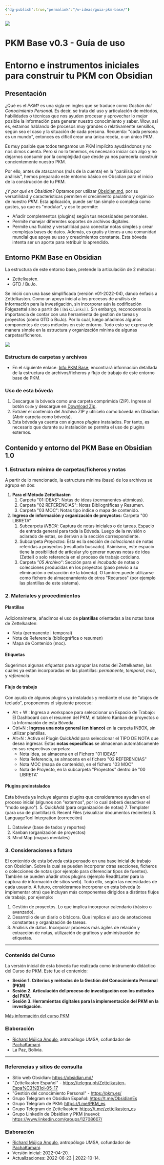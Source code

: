 ```yaml
---
{"dg-publish":true,"permalink":"/w-ideas/guia-pkm-base/"}
---
```


![](/img/user/W-ideas/img/pachakamani.jpg)
# PKM Base v0.3 - Guía de uso
# Entorno e instrumentos iniciales para construir tu PKM con Obsidian

## Presentación

¿Qué es el _PKM_? es una sigla en ingles que se traduce como _Gestión del Conocimiento Personal_. Es decir, se trata del uso y articulación de métodos, habilidades o técnicas que nos ayuden procesar y aprovechar lo mejor posible la información para generar nuestro conocimiento y saber. Wow, así es, estamos hablando de procesos muy grandes o relativamente sensillos, según sea el caso y la situación de cada persona. Recuerda: "cada persona es un mundo", entonces es dificil crear una única receta, o un único PKM. 

Es muy posible que todos tengamos un PKM implícito ayudándonos y no nos dimos cuenta. Pero si no lo tenemos, es necesario iniciar con algo y no dejarnos consumir por la complejidad que desde ya nos parecería construir concientemente nuestro PKM. 

Por ello, antes de atascarnos (más de la cuenta) en la "parálisis por análisis", hemos preparado este entorno básico en Obsidian para el inicio de la construcción de tu PKM. 

_¿Y por qué en Obsidian?_
Optamos por utilizar [Obsidian.md](https://obsidian.md/), por su versatilidad y características permiten el crecimiento paulatino y orgánico de nuestro _PKM_. Esta aplicación, puede ser tan simple o compleja como gustes, ya que es "modular", y eso te permite: 
- Añadir complementos (plugins) según tus necesidades personales.
- Permite manejar diferentes soportes de archivos digitales.
- Permite una fluidez y versatilidad para conectar notas simples y crear complejas bases de datos.
Además, es gratis y tienes a una comunidad mundial que apoya su uso y creacimientos constante. Esta bóveda intenta ser un aporte para retribuír lo aprendido.

## Entorno PKM Base en Obsidian

La estructura de este entorno base, pretende la articulación de 2 métodos:
- Zettelkasten.
- GTD / BuJo.

Se inició con una base simplificada (versión v01-2022-04), dando énfasis a  Zettelkasten. Como un apoyo inicial a los procesos de análisis de información para la investigación, sin incorporar aún la codificación Folgezettel sino a partir de `[[Wikilinks]]`. Sin embargo, reconocemos la importancia de contar con una herramienta de gestión de tareas y proyectos (como GTD o BuJo). Por lo cual, luego añadimos algunos componentes de esos métodos en este entorno. Todo esto se expresa de manera simple en la estructura y organización mínima de algunas carpetas/ficheros.

![](/img/user/W-ideas/img/PKM-kamani.JPG)

### Estructura de carpetas y archivos
- En el siguiente enlace: [Info PKM Base](Info%20PKM%20Base.md), encontrará información detallada de la estructura de archivos/ficheros y flujo de trabajo de este entorno base de PKM.

### Uso de esta bóveda
1. Descargue la bóveda como una carpeta comprimida (ZIP). Ingrese al botón `Code` y descargue en [Download Zip](https://github.com/RichardMujsica/PKM-Base-Obsidian/archive/refs/heads/main.zip).
2. Extraer el contenido del Archivo ZIP y utilícelo como bóveda en Obsidian (Abrir carpeta como bóveda).
3. Esta bóveda ya cuenta con algunos _plugins_ instalados. Por tanto, es necesario que durante su instalación se permita el uso de plugins externos.


## Contenido y entorno del PKM Base en Obsidian 1.0

### 1. Estructura mínima de carpetas/ficheros y notas

A partir de lo mencionado, la estructura mínima (base) de los archivos se agrupa en dos:
1. **Para el Método Zettelkasten**
	1. Carpeta "01 IDEAS": Notas de ideas (permanentes-atómicas).
	2. Carpeta "02 REFERENCIAS": Notas Bibliográficas y Resumen.
	3. Carpeta "03 MOC": Notas tipo índice o mapa de contenido. 
2. **Ingreso de información y organización de proyectos:** Carpeta "00 LIBRETA"
	1. Subcarpeta _INBOX_: Captura de notas iniciales o de tareas. Espacio de entrada general para toda la Bóveda. Luego de la revisión o aclarado de estas, se derivan a la sección correspondiente.
	2. Subcarpeta _Proyectos_: Esta es la sección de _colecciones_ de notas referidas a proyectos (resultado buscado). Asimismo, este espacio tiene la posibilidad de articular y/o generar nuevas notas de idea (Zettel) o solo referencia en el proceso de trabajo cotidiano.
	3. Carpeta _"05 Archivo"_: Sección para el _incubado_ de notas o colecciones producidas en los proyectos (paso previo a su eliminación o extracción de la bóveda). O tambien puede utilizarse como fichero de almacenamiento de otros "Recursos" (por ejemplo las plantillas de este sistema). 

### 2. Materiales y procedimientos

#### Plantillas
Adicionalmente, añadimos el uso de **plantillas** orientadas a las notas base de Zettelkasten: 
- Nota (permanente | temporal)
- Nota de Referencia (bibliográfica o resumen)
- Mapa de Contenido (moc).

#### Etiquetas

Sugerimos algunas _etiquetas_ para agrupar las notas del Zettelkasten, las cuales ya están incorporadas en las plantillas: _permanente_, _temporal_, _moc_, y _referencia_.

#### Flujo de trabajo

Con ayuda de algunos plugins ya instalados y mediante el uso de "atajos de teclado", proponemos el siguiente proceso:
- Alt + W : Ingresa a workspace para seleccionar un Espacio de Trabajo: El Dashboard con el resumen del PKM, el tablero Kanban de proyectos o la Información de esta Bóveda. 
- Ctrl+N : **Ingresa una nota general (en blanco)** en la carpeta INBOX, sin utilizar plantillas.
- Alt+N : Activa el Plugin QuickAdd para seleccionar el TIPO DE NOTA que desea ingresar. Estas **notas específicas** se almacenan automáticamente en sus respectivas carpetas:
	- Nota Idea, se almacena en el Fichero "01 IDEAS"
	- Nota Referencia, se almacena en el fichero "02 REFERENCIAS"
	- Nota MOC (mapa de contenido), en el fichero "03 MOC"
	- Nota de Proyecto, en la subcarpeta "Proyectos" dentro de "00 LIBRETA"

#### Plugins preinstalados

Esta bóveda ya incluye algunos plugins que consideramos ayudan en el proceso inicial (algunos son "externos", por lo cual deberá desactivar el "modo seguro"). 
5. QuickAdd (para organización de notas)
7. Templater (para uso de plantillas)
6. Recent Files (visualizar documentos recientes)
3. LanguageTool Integration (corrección)
1. Dataview (base de tados y reportes)
2. Kanban (organización de proyectos)
4. Mind Map (mapas mentales)

### 3. Consideraciones a futuro

El contenido de esta bóveda está pensado en una base inicial de trabajo con Obsidian. Sobre la cual se pueden incorporar otras secciones, ficheros o colecciones de notas (por ejemplo para diferenciar tipos de fuentes). También se pueden añadir otros plugins (ejemplo ReadItLater para la captura de información de sitios web). Todo ello, según las necesidades de cada usuario.
A futuro, consideramos incorporar en esta bóveda (o implementar otra) que incluyan más componentes dirigidos a distintos flujos de trabajo, por ejemplo:
1. Gestión de proyectos. Lo que implica incorporar calendario (básico o avanzado).
2. Desarrollo de un diario o bitácora. Que implica el uso de anotaciones constantes y organización de tareas.
3. Análisis de datos. Incorporar procesos más ágiles de relación y extracción de notas, utilización de gráficos y administración de etiquetas. 

---

### Contenido del Curso

La versión inicial de esta bóveda fue realizada como instrumento didáctico del Curso de PKM. Este fue el contenido:
- **Sesión 1. Criterios y métodos de la Gestión del Conocimiento Personal (PKM)**
- **Sesión 2. Articulación del proceso de investigación con los métodos del PKM.**
- **Sesión 3. Herramientas digitales para la implementación del PKM en la investigación.**

[Más información del curso PKM](https://pachakamani.com/blog/curso-gestion-conocimiento-personal-pkm-investigadores-sociales-2022/)

### Elaboración
- [Richard Mújica Angulo](https://bio.link/richardmujica), antropólogo UMSA, cofundador de [PachaKamani](https://pachakamani.com/).
- La Paz, Bolivia.

---

### Referencias y sitios de consulta

- Sitio web Obsidian: https://obsidian.md/
- "Zettelkasten Español" - https://telegra.ph/Zettelkasten-Espa%C3%B1ol-05-17
- "Gestión del conocimiento Personal" - https://pkm.es/
- Grupo Telegram en Obsidian Español: https://t.me/ObsidianEs
- Grupo Telegram de PKM: https://t.me/PKM_es
- Grupo Telegram de Zettelkasten: https://t.me/zettelkasten_es
- Grupo LinkedIn de Obsidian y PKM (nuevo): https://www.linkedin.com/groups/12708607/



### Elaboración
- [Richard Mújica Angulo](https://bio.link/richardmujica), antropólogo UMSA, cofundador de [PachaKamani](https://pachakamani.com/).
- Versión inicial: 2022-04-20.
- Actualizaciones: 2022-06-23 | 2022-10-14.